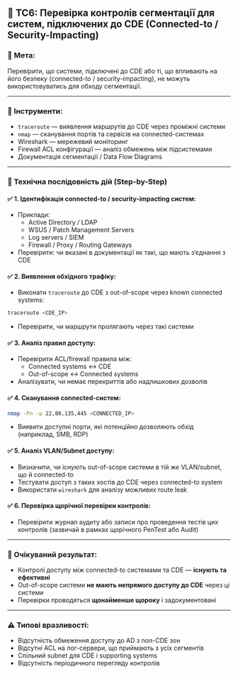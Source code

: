 
## 🔗 TC6: Перевірка контролів сегментації для систем, підключених до CDE (Connected-to / Security-Impacting)

### 🎯 Мета:
Перевірити, що системи, підключені до CDE або ті, що впливають на його безпеку (connected-to / security-impacting), не можуть використовуватись для обходу сегментації.

---

### 🧰 Інструменти:
- `traceroute` — виявлення маршрутів до CDE через проміжні системи
- `nmap` — сканування портів та сервісів на connected-системах
- Wireshark — мережевий моніторинг
- Firewall ACL конфігурації — аналіз обмежень між підсистемами
- Документація сегментації / Data Flow Diagrams

---

### 🔄 Технічна послідовність дій (Step-by-Step)

#### ✅ 1. Ідентифікація connected-to / security-impacting систем:
- Приклади:
  - Active Directory / LDAP
  - WSUS / Patch Management Servers
  - Log servers / SIEM
  - Firewall / Proxy / Routing Gateways
- Перевірити: чи вказані в документації як такі, що мають з’єднання з CDE

#### ✅ 2. Виявлення обхідного трафіку:
- Виконати `traceroute` до CDE з out-of-scope через known connected systems:
```bash
traceroute <CDE_IP>
```
- Перевірити, чи маршрути пролягають через такі системи

#### ✅ 3. Аналіз правил доступу:
- Перевірити ACL/firewall правила між:
  - Connected systems ↔ CDE
  - Out-of-scope ↔ Connected systems
- Аналізувати, чи немає перекриттів або надлишкових дозволів

#### ✅ 4. Сканування connected-систем:
```bash
nmap -Pn -p 22,80,135,445 <CONNECTED_IP>
```
- Виявити доступні порти, які потенційно дозволяють обхід (наприклад, SMB, RDP)

#### ✅ 5. Аналіз VLAN/Subnet доступу:
- Визначити, чи існують out-of-scope системи в тій же VLAN/subnet, що й connected-to
- Тестувати доступ з таких хостів до CDE через connected-to system
- Використати `wireshark` для аналізу можливих route leak

#### ✅ 6. Перевірка щорічної перевірки контролів:
- Перевірити журнал аудиту або записи про проведення тестів цих контролів (зазвичай в рамках щорічного PenTest або Audit)

---

### 📌 Очікуваний результат:
- Контролі доступу між connected-to системами та CDE — **існують та ефективні**
- Out-of-scope системи **не мають непрямого доступу до CDE** через ці системи
- Перевірки проводяться **щонайменше щороку** і задокументовані

---

### ⚠️ Типові вразливості:
- Відсутність обмеження доступу до AD з non-CDE зон
- Відсутні ACL на лог-сервери, що приймають з усіх сегментів
- Спільний subnet для CDE і supporting systems
- Відсутність періодичного перегляду контролів
